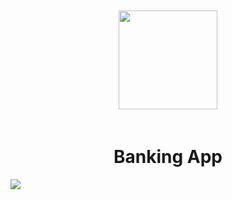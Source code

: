 <p align="center">
    <img src="" style="width:158px; padding: 20px;"></img>
	<h1 align="center">Banking App</h1>
    <p align="center">
    </p>
    <img src="https://i.imgur.com/z4f4hrF.png"> </img>
</p>
